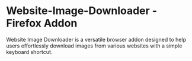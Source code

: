 # Website-Image-Downloader - Firefox Addon
Website Image Downloader is a versatile browser addon designed to help users effortlessly download images from various websites with a simple keyboard shortcut. 
